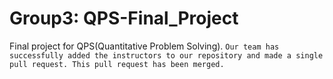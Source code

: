 # Group3: QPS-Final_Project

Final project for QPS(Quantitative Problem Solving).
`Our team has successfully added the instructors to our repository and made a single pull request. This pull request has been merged.`
